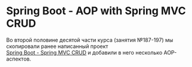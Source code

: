 # Spring Boot - AOP with Spring MVC CRUD

Во второй половине десятой части курса (занятия №187-197) мы скопировали ранее написанный проект  
[Spring Boot - Spring MVC CRUD](https://github.com/AlesiaSherstneva/spring-hibernate-for-beginners/tree/master/07-spring-boot-spring-mvc-crud) 
и добавили в него несколько AOP-аспектов.